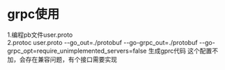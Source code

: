 # grpc使用
1.编程pb文件user.proto\
2.protoc user.proto --go_out=./protobuf --go-grpc_out=./protobuf --go-grpc_opt=require_unimplemented_servers=false 生成gprc代码 这个配置不加，会存在兼容问题，有个接口需要实现
